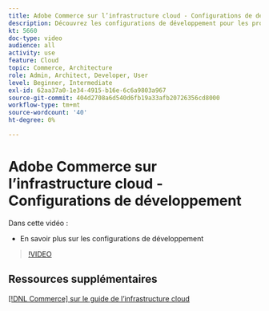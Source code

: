 ```yaml
---
title: Adobe Commerce sur l’infrastructure cloud - Configurations de développement
description: Découvrez les configurations de développement pour les projets cloud.
kt: 5660
doc-type: video
audience: all
activity: use
feature: Cloud
topic: Commerce, Architecture
role: Admin, Architect, Developer, User
level: Beginner, Intermediate
exl-id: 62aa37a0-1e34-4915-b16e-6c6a9803a967
source-git-commit: 404d2708a6d540d6fb19a33afb20726356cd8000
workflow-type: tm+mt
source-wordcount: '40'
ht-degree: 0%

---
```


# Adobe Commerce sur l’infrastructure cloud - Configurations de développement

Dans cette vidéo :

- En savoir plus sur les configurations de développement

>[!VIDEO](https://video.tv.adobe.com/v/35696?quality=12&learn=on)

## Ressources supplémentaires

[[!DNL Commerce] sur le guide de l’infrastructure cloud](https://experienceleague.adobe.com/docs/commerce-cloud-service/user-guide/overview.html)
